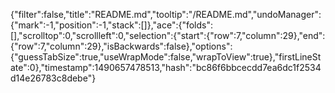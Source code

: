 {"filter":false,"title":"README.md","tooltip":"/README.md","undoManager":{"mark":-1,"position":-1,"stack":[]},"ace":{"folds":[],"scrolltop":0,"scrollleft":0,"selection":{"start":{"row":7,"column":29},"end":{"row":7,"column":29},"isBackwards":false},"options":{"guessTabSize":true,"useWrapMode":false,"wrapToView":true},"firstLineState":0},"timestamp":1490657478513,"hash":"bc86f6bbcecdd7ea6dc1f2534d14e26783c8debe"}